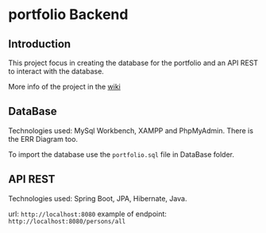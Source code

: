 # portfolio Backend

## Introduction

This project focus in creating the database for the portfolio and an API REST to interact with the database.

More info of the project in the [wiki](https://github.com/FedeBayer/portfolio-BackEnd/wiki)

## DataBase

Technologies used: MySql Workbench, XAMPP and PhpMyAdmin.
There is the ERR Diagram too.

To import the database use the `portfolio.sql` file in DataBase folder.

## API REST

Technologies used: Spring Boot, JPA, Hibernate, Java.

url: `http://localhost:8080`
example of endpoint: `http://localhost:8080/persons/all` 



